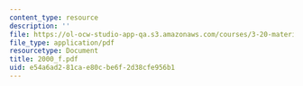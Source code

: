 ```yaml
---
content_type: resource
description: ''
file: https://ol-ocw-studio-app-qa.s3.amazonaws.com/courses/3-20-materials-at-equilibrium-sma-5111-fall-2003/e54a6ad281cae80cbe6f2d38cfe956b1_2000_f.pdf
file_type: application/pdf
resourcetype: Document
title: 2000_f.pdf
uid: e54a6ad2-81ca-e80c-be6f-2d38cfe956b1
---
```

